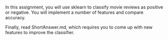 In this assignment, you will use sklearn to classify movie reviews as positive or negative. You will implement a number of features and compare accuracy.

Finally, read ShortAnswer.md, which requires you to come up with new features to improve the classifier.

